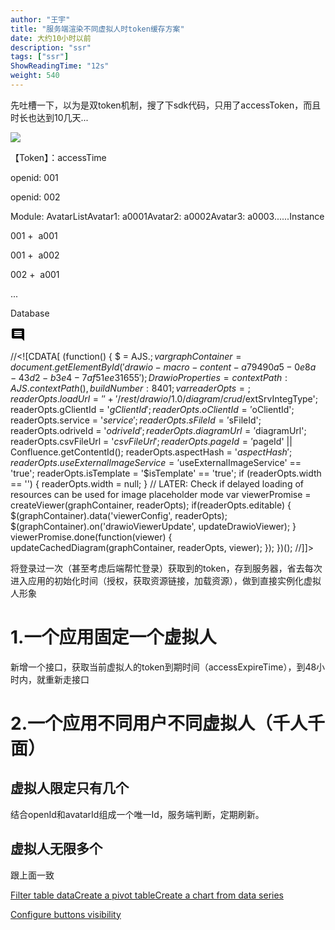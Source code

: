 ```yaml
---
author: "王宇"
title: "服务端渲染不同虚拟人时token缓存方案"
date: 大约10小时以前
description: "ssr"
tags: ["ssr"]
ShowReadingTime: "12s"
weight: 540
---
```

先吐槽一下，以为是双token机制，搜了下sdk代码，只用了accessToken，而且时长也达到10几天...

![](/download/attachments/134055634/image2024-9-5_11-52-17.png?version=1&modificationDate=1725508337406&api=v2)

【Token】：accessTime

openid: 001

openid: 002  

Module: AvatarListAvatar1: a0001Avatar2: a0002Avatar3: a0003......Instance

001 +  a001

001 +  a002

002 +  a001

...

  
  
Database

![](data:image/svg+xml;base64,PHN2ZyB4bWxucz0iaHR0cDovL3d3dy53My5vcmcvMjAwMC9zdmciIHdpZHRoPSIyNCIgaGVpZ2h0PSIyNCIgdmlld0JveD0iMCAwIDI0IDI0Ij48cGF0aCBkPSJNMjEuOTkgNGMwLTEuMS0uODktMi0xLjk5LTJINGMtMS4xIDAtMiAuOS0yIDJ2MTJjMCAxLjEuOSAyIDIgMmgxNGw0IDQtLjAxLTE4ek0xOCAxNEg2di0yaDEydjJ6bTAtM0g2VjloMTJ2MnptMC0zSDZWNmgxMnYyeiIvPjxwYXRoIGQ9Ik0wIDBoMjR2MjRIMHoiIGZpbGw9Im5vbmUiLz48L3N2Zz4= "显示评论")

//<!\[CDATA\[ (function() { $ = AJS.$; var graphContainer = document.getElementById('drawio-macro-content-a79490a5-0e8a-43d2-b3e4-7af51ee31655'); DrawioProperties = { contextPath : AJS.contextPath(), buildNumber : 8401 }; var readerOpts = {}; readerOpts.loadUrl = '' + '/rest/drawio/1.0/diagram/crud/%E6%9C%AA%E5%91%BD%E5%90%8D%E7%BB%98%E5%9B%BE/134055634?revision=1'; readerOpts.imageUrl = '' + '/download/attachments/134055634/未命名绘图.png' + '?version=1&api=v2'; readerOpts.editUrl = '' + '/plugins/drawio/addDiagram.action?ceoId=134055634&owningPageId=134055634&diagramName=%E6%9C%AA%E5%91%BD%E5%90%8D%E7%BB%98%E5%9B%BE&revision=1'; readerOpts.editable = true; readerOpts.canComment = true; readerOpts.stylePath = STYLE\_PATH; readerOpts.stencilPath = STENCIL\_PATH; readerOpts.imagePath = IMAGE\_PATH + '/reader'; readerOpts.border = true; readerOpts.width = '600'; readerOpts.simpleViewer = false; readerOpts.tbstyle = 'top'; readerOpts.links = 'auto'; readerOpts.lightbox = true; readerOpts.resourcePath = ATLAS\_RESOURCE\_BASE + '/resources/viewer'; readerOpts.disableButtons = false; readerOpts.zoomToFit = true; readerOpts.language = 'zh'; readerOpts.licenseStatus = 'OK'; readerOpts.contextPath = AJS.contextPath(); readerOpts.diagramName = decodeURIComponent('%E6%9C%AA%E5%91%BD%E5%90%8D%E7%BB%98%E5%9B%BE'); readerOpts.diagramDisplayName = ''; readerOpts.aspect = ''; readerOpts.ceoName = '服务端渲染不同虚拟人时token缓存方案'; readerOpts.attVer = '1'; readerOpts.attId = '134066293'; readerOpts.lastModifierName = '吴家杰'; readerOpts.lastModified = '2024-10-08 09:40:56.213'; readerOpts.creatorName = '吴家杰'; //Embed macro specific info readerOpts.extSrvIntegType = '$extSrvIntegType'; readerOpts.gClientId = '$gClientId'; readerOpts.oClientId = '$oClientId'; readerOpts.service = '$service'; readerOpts.sFileId = '$sFileId'; readerOpts.odriveId = '$odriveId'; readerOpts.diagramUrl = '$diagramUrl'; readerOpts.csvFileUrl = '$csvFileUrl'; readerOpts.pageId = '$pageId' || Confluence.getContentId(); readerOpts.aspectHash = '$aspectHash'; readerOpts.useExternalImageService = '$useExternalImageService' == 'true'; readerOpts.isTemplate = '$isTemplate' == 'true'; if (readerOpts.width == '') { readerOpts.width = null; } // LATER: Check if delayed loading of resources can be used for image placeholder mode var viewerPromise = createViewer(graphContainer, readerOpts); if(readerOpts.editable) { $(graphContainer).data('viewerConfig', readerOpts); $(graphContainer).on('drawioViewerUpdate', updateDrawioViewer); } viewerPromise.done(function(viewer) { updateCachedDiagram(graphContainer, readerOpts, viewer); }); })(); //\]\]>

将登录过一次（甚至考虑后端帮忙登录）获取到的token，存到服务器，省去每次进入应用的初始化时间（授权，获取资源链接，加载资源），做到直接实例化虚拟人形象

1.一个应用固定一个虚拟人
=============

  

新增一个接口，获取当前虚拟人的token到期时间（accessExpireTime），到48小时内，就重新走接口

  

  

2.一个应用不同用户不同虚拟人（千人千面）
=====================

虚拟人限定只有几个
---------

结合openId和avatarId组成一个唯一Id，服务端判断，定期刷新。

虚拟人无限多个
-------

跟上面一致

[Filter table data](#)[Create a pivot table](#)[Create a chart from data series](#)

[Configure buttons visibility](/users/tfac-settings.action)